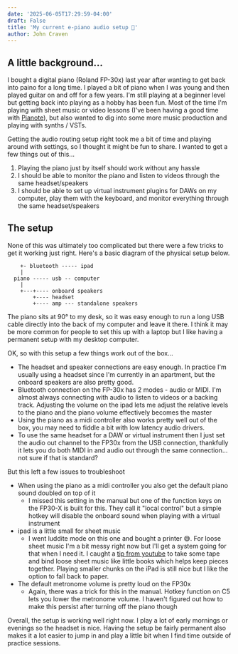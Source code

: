 ```yaml
---
date: '2025-06-05T17:29:59-04:00'
draft: False
title: 'My current e-piano audio setup 🎹'
author: John Craven
---
```


## A little background...
I bought a digital piano (Roland FP-30x) last year after wanting to get back into paino for a long time. I played a bit of piano when I was young and then played guitar on and off for a few years. I'm still playing at a beginner level but getting back into playing as a hobby has been fun. Most of the time I'm playing with sheet music or video lessons (I've been having a good time with [Pianote](https://www.pianote.com/)), but also wanted to dig into some more music production and playing with synths / VSTs. 

Getting the audio routing setup right took me a bit of time and playing around with settings, so I thought it might be fun to share. I wanted to get a few things out of this...

1) Playing the piano just by itself should work without any hassle
2) I should be able to monitor the piano and listen to videos through the same headset/speakers
3) I should be able to set up virtual instrument plugins for DAWs on my computer, play them with the keyboard, and monitor everything through the same headset/speakers

## The setup

None of this was ultimately too complicated but there were a few tricks to get it working just right. Here's a basic diagram of the physical setup below. 

```goat
    +- bluetooth ----- ipad  
    |                 
  piano ----- usb -- computer  
    |
    +---+---- onboard speakers
        +---- headset
        +---- amp --- standalone speakers
```
The piano sits at 90° to my desk, so it was easy enough to run a long USB cable directly into the back of my computer and leave it there. I think it may be more common for people to set this up with a laptop but I like having a permanent setup with my desktop computer. 

OK, so with this setup a few things work out of the box...
* The headset and speaker connections are easy enough. In practice I'm usually using a headset since I'm currently in an apartment, but the onboard speakers are also pretty good. 
* Bluetooth connection on the FP-30x has 2 modes - audio or MIDI. I'm almost always connecting with audio to listen to videos or a backing track. Adjusting the volume on the ipad lets me adjust the relative levels to the piano and the piano volume effectively becomes the master
* Using the piano as a midi controller also works pretty well out of the box, you may need to fiddle a bit with low latency audio drivers.
* To use the same headset for a DAW or virtual instrument then I just set the audio out channel to the FP30x from the USB connection, thankfully it lets you do both MIDI in and audio out through the same connection... not sure if that is standard?

But this left a few issues to troubleshoot
* When using the piano as a midi controller you also get the default piano sound doubled on top of it
  * I missed this setting in the manual but one of the function keys on the FP30-X is built for this. They call it "local control" but a simple hotkey will disable the onboard sound when playing with a virtual instrument
* ipad is a little small for sheet music 
  * I went luddite mode on this one and bought a printer 😅. For loose sheet music I'm a bit messy right now but I'll get a system going for that when I need it. I caught a [tip from youtube](https://www.youtube.com/watch?v=OYuda9tPBR4&t=343s) to take some tape and bind loose sheet music like little books which helps keep pieces together. Playing smaller chunks on the iPad is still nice but I like the option to fall back to paper. 
* The default metronome volume is pretty loud on the FP30x
  * Again, there was a trick for this in the manual. Hotkey function on C5 lets you lower the metronome volume. I haven't figured out how to make this persist after turning off the piano though

Overall, the setup is working well right now. I play a lot of early mornings or evenings so the headset is nice. Having the setup be fairly permanent also makes it a lot easier to jump in and play a little bit when I find time outside of practice sessions. 


